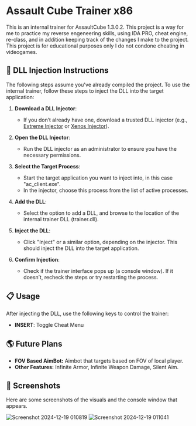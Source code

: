 # Assault Cube Trainer x86
This is an internal trainer for AssaultCube 1.3.0.2. This project is a way for me to practice my reverse engeneering 
skills, using IDA PRO, cheat engine, re-class, and in addition keeping track of the changes I make 
to the project. This project is for educational purposes only I do not condone cheating in videogames.

## 💉 DLL Injection Instructions

The following steps assume you've already compiled the project.
To use the internal trainer, follow these steps to inject the DLL into the target application:

1. **Download a DLL Injector**:
   - If you don’t already have one, download a trusted DLL injector (e.g., [Extreme Injector](https://github.com/master131/ExtremeInjector) or [Xenos Injector](https://github.com/DarthTon/Xenos)).

2. **Open the DLL Injector**:
   - Run the DLL injector as an administrator to ensure you have the necessary permissions.

3. **Select the Target Process**:
   - Start the target application you want to inject into, in this case "ac_client.exe".
   - In the injector, choose this process from the list of active processes.

4. **Add the DLL**:
   - Select the option to add a DLL, and browse to the location of the internal trainer DLL (trainer.dll).

5. **Inject the DLL**:
   - Click "Inject" or a similar option, depending on the injector. This should inject the DLL into the target application.

6. **Confirm Injection**:
   - Check if the trainer interface pops up (a console window). If it doesn’t, recheck the steps or try restarting the process.

## 📋 Usage

After injecting the DLL, use the following keys to control the trainer:

- **INSERT**: Toggle Cheat Menu

## 🌎 Future Plans
- **FOV Based AimBot:** Aimbot that targets based on FOV of local player.
- **Other Features:** Infinite Armor, Infinite Weapon Damage, Silent Aim.

## 📸 Screenshots

Here are some screenshots of the visuals and the console window that appears.

![Screenshot 2024-12-19 010819](https://github.com/user-attachments/assets/a49faf8e-c01a-4808-aa1d-7b34c4c39780)
![Screenshot 2024-12-19 011041](https://github.com/user-attachments/assets/a712062b-19b9-4e41-8e4f-f05502031781)

